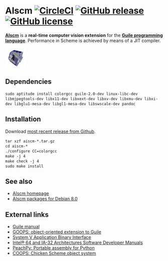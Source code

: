 # AIscm [![CircleCI](https://img.shields.io/circleci/project/wedesoft/aiscm.png)](https://circleci.com/gh/wedesoft/aiscm) [![GitHub release](https://img.shields.io/github/release/wedesoft/aiscm.png)](https://github.com/wedesoft/aiscm/releases) [![GitHub license](https://img.shields.io/github/license/wedesoft/aiscm.png)](https://www.gnu.org/copyleft/gpl.html)

[**AIscm**][1] is a **real-time computer vision extension** for the
[**Guile programming language**][2]. Performance in Scheme is achieved by means
of a JIT compiler.

![](doc/aiscm.gif "AIscm")

## Dependencies

```Shell
sudo aptitude install colorgcc guile-2.0-dev linux-libc-dev libmjpegtools-dev libx11-dev libxext-dev libxv-dev libxmu-dev libxi-dev libglu1-mesa-dev libgl1-mesa-dev libswscale-dev pandoc
```

## Installation

Download [most recent release from Github][4].

```Shell
tar xzf aiscm-*.tar.gz
cd aiscm-*
./configure CC=colorgcc
make -j 4
make check -j 4
sudo make install
```

## See also

* [AIscm homepage][1]
* [AIscm packages for Debian 8.0][3]

## External links

* [Guile manual](http://www.gnu.org/software/guile/manual/)
* [GOOPS: object-oriented extension to Guile](https://www.gnu.org/software/goops/)
* [System V Application Binary Interface](http://www.x86-64.org/documentation/abi.pdf)
* [Intel® 64 and IA-32 Architectures Software Developer Manuals](http://www.intel.com/content/www/us/en/processors/architectures-software-developer-manuals.html)
* [PeachPy: Portable assembly for Python](https://github.com/Maratyszcza/PeachPy)
* [COOPS: Chicken Scheme object system](http://wiki.call-cc.org/eggref/4/coops)

[1]: http://www.wedesoft.de/aiscm/ "AIscm"
[2]: http://www.gnu.org/software/guile/ "Guile"
[3]: http://software.opensuse.org/download.html?project=home%3Awedesoft&package=aiscm
[4]: https://github.com/wedesoft/aiscm/releases

